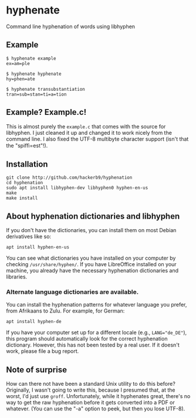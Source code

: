 # hyphenate
Command line hyphenation of words using libhyphen

## Example

    $ hyphenate example
    ex=am=ple

    $ hyphenate hyphenate
    hy=phen=ate

    $ hyphenate transubstantiation
    tran=sub=stan=ti=a=tion

## Example? Example.c!

This is almost purely the `example.c` that comes with the source for
libhyphen. I just cleaned it up and changed it to work nicely from the
command line. I also fixed the UTF-8 multibyte character support
(isn't that the "spiﬃ=est"!).

## Installation

    git clone http://github.com/hackerb9/hyphenation
    cd hyphenation
    sudo apt install libhyphen-dev libhyphen0 hyphen-en-us
    make
    make install

## About hyphenation dictionaries and libhyphen

If you don't have the dictionaries, you can install them on most
Debian derivatives like so:

	apt install hyphen-en-us

You can see what dictionaries you have installed on your computer by
checking `/usr/share/hyphen/`. If you have LibreOffice installed on
your machine, you already have the necessary hyphenation dictionaries
and libraries.

### Alternate language dictionaries are available.

You can install the hyphenation patterns for whatever language you
prefer, from Afrikaans to Zulu. For example, for German:

    apt install hyphen-de

If you have your computer set up for a different locale (e.g.,
`LANG="de_DE"`), this program should automatically look for the correct
hyphenation dictionary. However, this has not been tested by a real
user. If it doesn't work, please file a bug report.

## Note of surprise

How can there not have been a standard Unix utility to do this before?
Originally, I wasn't going to write this, because I presumed that, at
the worst, I'd just use `groff`. Unfortunately, while it hyphenates
great, there's no way to get the raw hyphenation before it gets
converted into a PDF or whatever. (You can use the "-a" option to
peek, but then you lose UTF-8).

